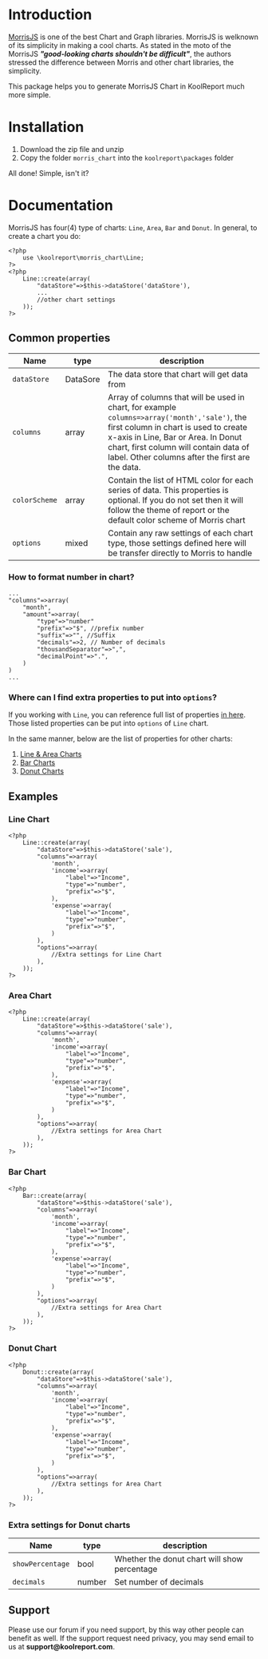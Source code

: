 # Introduction

[MorrisJS](http://morrisjs.github.io/morris.js/index.html) is one of the best Chart and Graph libraries. MorrisJS is welknown of its simplicity in making a cool charts. As stated in the moto of the MorrisJS __*"good-looking charts shouldn't be difficult"*__, the authors stressed the difference between Morris and other chart libraries, the simplicity.

This package helps you to generate MorrisJS Chart in KoolReport much more simple.

# Installation

1. Download the zip file and unzip
2. Copy the folder `morris_chart` into the `koolreport\packages` folder

All done! Simple, isn't it?

# Documentation

MorrisJS has four(4) type of charts: `Line`, `Area`, `Bar` and `Donut`. In general, to create a chart you do:
```
<?php
    use \koolreport\morris_chart\Line;
?>
<?php
    Line::create(array(
        "dataStore"=>$this->dataStore('dataStore'),
        ...
        //other chart settings
    ));
?>
```

## Common properties

|Name           |type       |description                                                    |
|---------------|-----------|---------------------------------------------------------------|
|`dataStore`    |DataSore   | The data store that chart will get data from                  |
|`columns`      |array      | Array of columns that will be used in chart, for example `columns=>array('month','sale')`, the first column in chart is used to create x-axis in Line, Bar or Area. In Donut chart, first column will contain data of label. Other columns after the first are the data.|
|`colorScheme`  |array      | Contain the list of HTML color for each series of data. This properties is optional. If you do not set then it will follow the theme of report or the default color scheme of Morris chart|
|`options`      |mixed      | Contain any raw settings of each chart type, those settings defined here will be transfer directly to Morris to handle|

### How to format number in chart?

```
...
"columns"=>array(
    "month",
    "amount"=>array(
        "type"=>"number"
        "prefix"=>"$", //prefix number
        "suffix"=>"", //Suffix
        "decimals"=>2, // Number of decimals
        "thousandSeparator"=>",",
        "decimalPoint"=>".",
    )
)
...
```

### Where can I find extra properties to put into `options`?

If you working with `Line`, you can reference full list of properties [in here](http://morrisjs.github.io/morris.js/lines.html). Those listed properties can be put into `options` of `Line` chart.

In the same manner, below are the list of properties for other charts:

1. [Line & Area Charts](http://morrisjs.github.io/morris.js/lines.html)
2. [Bar Charts](http://morrisjs.github.io/morris.js/bars.html)
3. [Donut Charts](http://morrisjs.github.io/morris.js/donuts.html)


## Examples

### Line Chart

```
<?php
    Line::create(array(
        "dataStore"=>$this->dataStore('sale'),
        "columns"=>array(
            'month',
            'income'=>array(
                "label"=>"Income",
                "type"=>"number",
                "prefix"=>"$",
            ),
            'expense'=>array(
                "label"=>"Income",
                "type"=>"number",
                "prefix"=>"$",                
            )
        ),
        "options"=>array(
            //Extra settings for Line Chart
        ),
    ));
?>
```

### Area Chart

```
<?php
    Line::create(array(
        "dataStore"=>$this->dataStore('sale'),
        "columns"=>array(
            'month',
            'income'=>array(
                "label"=>"Income",
                "type"=>"number",
                "prefix"=>"$",
            ),
            'expense'=>array(
                "label"=>"Income",
                "type"=>"number",
                "prefix"=>"$",                
            )
        ),
        "options"=>array(
            //Extra settings for Area Chart
        ),
    ));
?>
```

### Bar Chart

```
<?php
    Bar::create(array(
        "dataStore"=>$this->dataStore('sale'),
        "columns"=>array(
            'month',
            'income'=>array(
                "label"=>"Income",
                "type"=>"number",
                "prefix"=>"$",
            ),
            'expense'=>array(
                "label"=>"Income",
                "type"=>"number",
                "prefix"=>"$",                
            )
        ),
        "options"=>array(
            //Extra settings for Area Chart
        ),
    ));
?>
```

### Donut Chart

```
<?php
    Donut::create(array(
        "dataStore"=>$this->dataStore('sale'),
        "columns"=>array(
            'month',
            'income'=>array(
                "label"=>"Income",
                "type"=>"number",
                "prefix"=>"$",
            ),
            'expense'=>array(
                "label"=>"Income",
                "type"=>"number",
                "prefix"=>"$",                
            )
        ),
        "options"=>array(
            //Extra settings for Area Chart
        ),
    ));
?>
```

### Extra settings for Donut charts

|Name               |type       |description                                    |
|-------------------|-----------|-----------------------------------------------|
|`showPercentage`   |bool       | Whether the donut chart will show percentage  |
|`decimals`         |number     | Set number of decimals                        |


## Support

Please use our forum if you need support, by this way other people can benefit as well. If the support request need privacy, you may send email to us at __support@koolreport.com__.